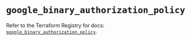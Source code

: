 # `google_binary_authorization_policy`

Refer to the Terraform Registry for docs: [`google_binary_authorization_policy`](https://registry.terraform.io/providers/hashicorp/google/6.1.0/docs/resources/binary_authorization_policy).
